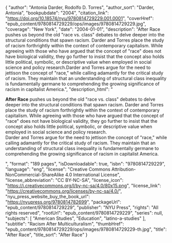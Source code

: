 {
  "author": "Antonia Darder, Rodolfo D. Torres",
  "author_sort": "Darder, Antonia",
  "bookpubdate": "2004",
  "citation_link": "https://doi.org/10.18574/nyu/9780814729229.001.0001",
  "coverHref": "epub_content/9780814729229/ops/images/9780814729229.jpg",
  "coverage": "New York",
  "date": "2004-01-01",
  "description": "After Race pushes us beyond the old \"race vs. class\" debates to delve deeper into the structural conditions that spawn racism. Darder and Torres place the study of racism forthrightly within the context of contemporary capitalism. While agreeing with those who have argued that the concept of \"race\" does not have biological validity, they go further to insist that the concept also holds little political, symbolic, or descriptive value when employed in social science and policy research.Darder and Torres argue for the need to jettison the concept of \"race,\" while calling adamantly for the critical study of racism. They maintain that an understanding of structural class inequality is fundamentally germane to comprehending the growing significance of racism in capitalist America.",
  "description_html": "<p><b>After Race</b> pushes us beyond the old \"race vs. class\" debates to delve deeper into the structural conditions that spawn racism. Darder and Torres place the study of racism forthrightly within the context of contemporary capitalism. While agreeing with those who have argued that the concept of \"race\" does not have biological validity, they go further to insist that the concept also holds little political, symbolic, or descriptive value when employed in social science and policy research.<br>Darder and Torres argue for the need to jettison the concept of \"race,\" while calling adamantly for the critical study of racism. They maintain that an understanding of structural class inequality is fundamentally germane to comprehending the growing significance of racism in capitalist America.</p>",
  "format": "189 pages",
  "isDownloadable": true,
  "isbn": "9780814729229",
  "language": "eng",
  "license": "Creative Commons Attribution-NonCommercial-ShareAlike 4.0 International License",
  "license_abbreviation": "CC BY-NC-SA",
  "license_icon": "https://i.creativecommons.org/l/by-nc-sa/4.0/80x15.png",
  "license_link": "https://creativecommons.org/licenses/by-nc-sa/4.0/",
  "nyu_press_website_buy_the_book_url": "https://nyupress.org/9780814782699",
  "packageUrl": "epub_content/9780814729229",
  "publisher": "NYU Press",
  "rights": "All rights reserved",
  "rootUrl": "epub_content/9780814729229",
  "series": null,
  "subjects": [
    "American Studies",
    "Education",
    "latino-a-studies"
  ],
  "subtitle": "Racism After Multiculturalism",
  "thumbHref": "epub_content/9780814729229/ops/images/9780814729229-th.jpg",
  "title": "After Race",
  "title_sort": "After Race"
}
